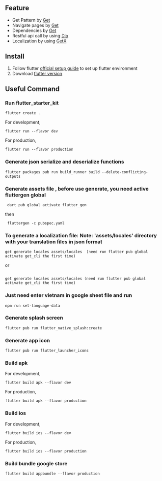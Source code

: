 ## Feature

- Get Pattern by [Get](https://pub.dev/packages/get)
- Navigate pages by [Get](https://pub.dev/packages/get)
- Dependencies by [Get](https://pub.dev/packages/get)
- Restful api call by using [Dio](https://github.com/flutterchina/dio)
- Localization by using [GetX](https://pub.dev/packages/get)

## Install

1. Follow flutter [official setup guide](https://flutter.io/docs/get-started/install) to set up
   flutter environment
2. Download [flutter version](https://flutter.dev/docs/development/tools/sdk/releases)

## Useful Command

### Run flutter_starter_kit

```
flutter create .
```

For development,

```
flutter run --flavor dev
```

For production,

```
flutter run --flavor production
```

### Generate json serialize and deserialize functions

```
flutter packages pub run build_runner build --delete-conflicting-outputs
```

### Generate assets file , before use generate, you need active fluttergen global

```
 dart pub global activate flutter_gen
```

then

```
 fluttergen -c pubspec.yaml
```

### To generate a localization file: Note: 'assets/locales' directory with your translation files in json format

```
get generate locales assets/locales  (need run flutter pub global activate get_cli the first time)
```

or

```

get generate locales assets/locales (need run flutter pub global activate get_cli the first time)
```

### Just need enter vietnam in google sheet file and run

```                        
npm run set-language-data
```

### Generate splash screen

```
flutter pub run flutter_native_splash:create
```

### Generate app icon

```
flutter pub run flutter_launcher_icons
```

### Build apk

For development,

```
flutter build apk --flavor dev
```

For production,

```
flutter build apk --flavor production
```

### Build ios

For development,

```
flutter build ios --flavor dev
```

For production,

```
flutter build ios --flavor production
```

### Build bundle google store

```
flutter build appbundle --flavor production
```
